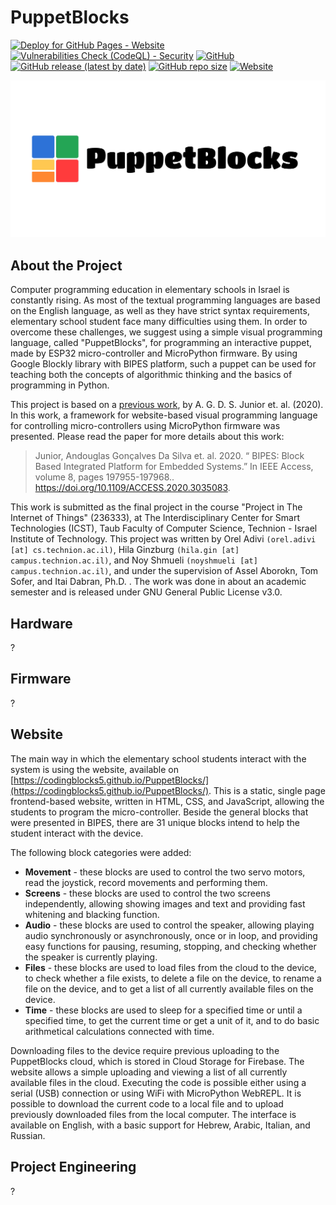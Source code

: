 # PuppetBlocks

[![Deploy for GitHub Pages - Website](https://github.com/CodingBlocks5/PuppetBlocks/actions/workflows/website.yml/badge.svg)](https://github.com/CodingBlocks5/PuppetBlocks/actions/workflows/website.yml)
[![Vulnerabilities Check (CodeQL) - Security](https://github.com/CodingBlocks5/PuppetBlocks/actions/workflows/vulnerabilities.yml/badge.svg)](https://github.com/CodingBlocks5/PuppetBlocks/actions/workflows/vulnerabilities.yml)
[![GitHub](https://img.shields.io/github/license/CodingBlocks5/PuppetBlocks)](https://github.com/CodingBlocks5/PuppetBlocks/blob/main/LICENSE)
[![GitHub release (latest by date)](https://img.shields.io/github/v/release/CodingBlocks5/PuppetBlocks)](https://github.com/CodingBlocks5/PuppetBlocks/releases)
[![GitHub repo size](https://img.shields.io/github/repo-size/CodingBlocks5/PuppetBlocks)](https://github.com/CodingBlocks5/PuppetBlocks)
[![Website](https://img.shields.io/website?url=https%3A%2F%2Fcodingblocks5.github.io%2FPuppetBlocks%2F)](https://codingblocks5.github.io/PuppetBlocks/)


[![logo](/assets/cover.jpg)](https://github.com/CodingBlocks5/PuppetBlocks)

## About the Project

Computer programming education in elementary schools in Israel is constantly rising. As most
of the textual programming languages are based on the English language, as well as they have
strict syntax requirements, elementary school student face many difficulties using them. In
order to overcome these challenges, we suggest using a simple visual programming language,
called "PuppetBlocks", for programming an interactive puppet, made by ESP32 micro-controller
and MicroPython firmware. By using Google Blockly library with BIPES platform, such a puppet
can be used for teaching both the concepts of algorithmic thinking and the basics of
programming in Python.

This project is based on a [previous work](https://github.com/BIPES/BIPES), by A. G. D. S. Junior
et. al. (2020). In this work, a framework for website-based visual programming language for
controlling micro-controllers using MicroPython firmware was presented. Please read the paper
for more details about this work:

> Junior, Andouglas Gonçalves Da Silva et. al. 2020. “<span class="nocase">
> BIPES: Block Based Integrated Platform for Embedded Systems</span>.” In IEEE Access,
> volume 8, pages 197955-197968..
> <https://doi.org/10.1109/ACCESS.2020.3035083>.

This work is submitted as the final project in the course "Project in The Internet of Things"
(236333), at The Interdisciplinary Center for Smart Technologies (ICST), Taub Faculty of
Computer Science, Technion - Israel Institute of Technology. This project was written by
Orel Adivi `(orel.adivi [at] cs.technion.ac.il)`, Hila Ginzburg
`(hila.gin [at] campus.technion.ac.il)`, and Noy Shmueli `(noyshmueli [at] campus.technion.ac.il)`,
and under the supervision of Assel Aborokn, Tom Sofer, and Itai Dabran, Ph.D. . The work was done in about
an academic semester and is released under GNU General Public License v3.0.


## Hardware

?

## Firmware

?

## Website

The main way in which the elementary school students interact with the system is using the website, available
on [https://codingblocks5.github.io/PuppetBlocks/](https://codingblocks5.github.io/PuppetBlocks/). This is a static,
single page frontend-based website, written in HTML, CSS, and JavaScript, allowing the students to program the
micro-controller. Beside the general blocks that were presented in BIPES, there are 31 unique blocks intend to
help the student interact with the device.

The following block categories were added:
- **Movement** - these blocks are used to control the two servo motors, read the joystick, record movements and
performing them.
- **Screens** - these blocks are used to control the two screens independently, allowing showing images and text 
and providing fast whitening and blacking function.
- **Audio** - these blocks are used to control the speaker, allowing playing audio synchronously or asynchronously,
once or in loop, and providing easy functions for pausing, resuming, stopping, and checking whether the speaker is
currently playing.
- **Files** - these blocks are used to load files from the cloud to the device, to check whether a file exists, to
delete a file on the device, to rename a file on the device, and to get a list of all currently available files on
the device.
- **Time** - these blocks are used to sleep for a specified time or until a specified time, to get the current time
or get a unit of it, and to do basic arithmetical calculations connected with time.

Downloading files to the device require previous uploading to the PuppetBlocks cloud, which is stored in Cloud
Storage for Firebase. The website allows a simple uploading and viewing a list of all currently available files
in the cloud. Executing the code is possible either using a serial (USB) connection or using WiFi with MicroPython
WebREPL. It is possible to download the current code to a local file and to upload previously downloaded files
from the local computer. The interface is available on English, with a basic support for Hebrew, Arabic, Italian,
and Russian.


## Project Engineering

?
